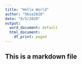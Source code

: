```yaml
---
title: "Hello World"
author: "Obie2020"
date: "8/5/2020"
output:
  word_document: default
  html_document:
    df_print: paged
---
```




## This is a markdown file
